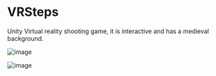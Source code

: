 # VRSteps
Unity Virtual reality shooting game, it is interactive and has a medieval background. 


![image](https://github.com/Valenriquez/VRSteps/assets/93287062/42dbbc9a-fbb6-4a62-82d2-68ceece38e96)

![image](https://github.com/Valenriquez/VRSteps/assets/93287062/7af1cb69-4a8a-4052-ae8a-6671cc73efcd)

